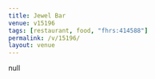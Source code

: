 ```yaml
---
title: Jewel Bar
venue: v15196
tags: [restaurant, food, "fhrs:414588"]
permalink: /v/15196/
layout: venue
---
```

null